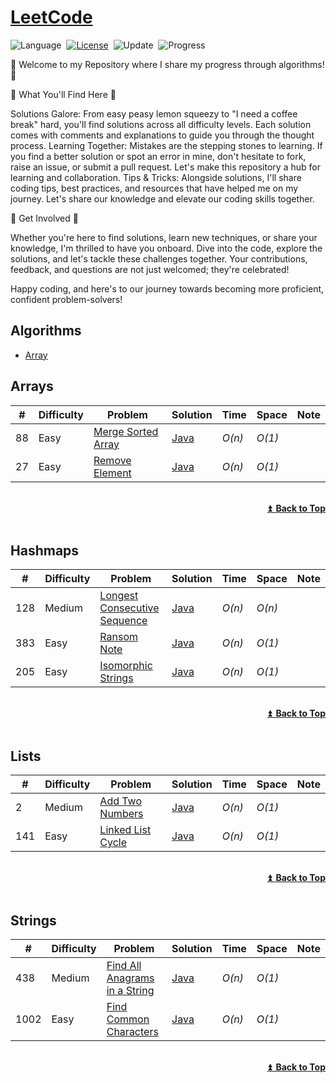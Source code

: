 # [LeetCode](https://leetcode.com/problemset/all/)

![Language](https://img.shields.io/badge/language-Java-red.svg)&nbsp;
[![License](https://img.shields.io/badge/license-MIT-3da63a.svg)](./LICENSE.md)&nbsp;
![Update](https://img.shields.io/badge/update-weekly-e1e8f6.svg)&nbsp;
![Progress](https://img.shields.io/badge/progress-11%20%2F%203049-f4b823.svg)&nbsp;

🚀 Welcome to my Repository where I share my progress through algorithms! 🚀


🌟 What You'll Find Here 🌟

Solutions Galore: From easy peasy lemon squeezy to
"I need a coffee break" hard, you'll find solutions across all difficulty levels.
Each solution comes with comments and explanations to guide you through the thought process.
Learning Together: Mistakes are the stepping stones to learning. If you
find a better solution or spot an error in mine, don't hesitate to fork,
raise an issue, or submit a pull request. Let's make this repository a hub
for learning and collaboration.
Tips & Tricks: Alongside solutions, I'll share coding tips, best practices, and resources
that have helped me on my journey. Let's share our knowledge and elevate our coding skills together.


🚀 Get Involved 🚀

Whether you're here to find solutions, learn new techniques, or share your knowledge,
I'm thrilled to have you onboard. Dive into the code, explore the solutions, and let's tackle
these challenges together. Your contributions, feedback, and questions are not just welcomed;
they're celebrated!


Happy coding, and here's to our journey towards becoming more proficient,
confident problem-solvers!

## Algorithms


* [Array](https://github.com/slawek-mazur/leetcode#array)

## Arrays

| #  | Difficulty | Problem                                                                             | Solution                                                                       | Time   | Space  | Note | 
|----|------------|-------------------------------------------------------------------------------------|--------------------------------------------------------------------------------|--------|--------|------|
| 88 | Easy       | [Merge Sorted Array](https://leetcode.com/problems/merge-sorted-array/description/) | [Java](./src/test/java/io/stricte/codetrekker/array/MergeSortedArrayTest.java) | _O(n)_ | _O(1)_ |      |
| 27 | Easy       | [Remove Element](https://leetcode.com/problems/remove-element/description/)         | [Java](./src/test/java/io/stricte/codetrekker/array/RemoveElementTest.java)    | _O(n)_ | _O(1)_ |      |

<br/>
<div align="right">
    <b><a href="#algorithms">⏫&nbsp;&nbsp;Back to Top</a></b>
</div>
<br/>

## Hashmaps

| #   | Difficulty | Problem                                                                                                 | Solution                                                                                   | Time   | Space  | Note | 
|-----|------------|---------------------------------------------------------------------------------------------------------|--------------------------------------------------------------------------------------------|--------|--------|------|
| 128 | Medium     | [Longest Consecutive Sequence](https://leetcode.com/problems/longest-consecutive-sequence/description/) | [Java](./src/test/java/io/stricte/codetrekker/hashmap/LongestConsecutiveSequenceTest.java) | _O(n)_ | _O(n)_ |      |
| 383 | Easy       | [Ransom Note](https://leetcode.com/problems/ransom-note/description/)                                   | [Java](./src/test/java/io/stricte/codetrekker/hashmap/RansomNoteTest.java)                 | _O(n)_ | _O(1)_ |      |
| 205 | Easy       | [Isomorphic Strings](https://leetcode.com/problems/isomorphic-strings/description/)                     | [Java](./src/test/java/io/stricte/codetrekker/hashmap/IsomorphicStringsTest.java)          | _O(n)_ | _O(1)_ |      |

<br/>
<div align="right">
    <b><a href="#algorithms">⏫&nbsp;&nbsp;Back to Top</a></b>
</div>
<br/>

## Lists

| #   | Difficulty | Problem                                                                           | Solution                                                                     | Time   | Space  | Note | 
|-----|------------|-----------------------------------------------------------------------------------|------------------------------------------------------------------------------|--------|--------|------|
| 2   | Medium     | [Add Two Numbers](https://leetcode.com/problems/add-two-numbers/description/)     | [Java](./src/test/java/io/stricte/codetrekker/list/AddTwoNumbersTest.java)   | _O(n)_ | _O(1)_ |      |
| 141 | Easy       | [Linked List Cycle](https://leetcode.com/problems/linked-list-cycle/description/) | [Java](./src/test/java/io/stricte/codetrekker/list/LinkedListCycleTest.java) | _O(n)_ | _O(1)_ |      |

<br/>
<div align="right">
    <b><a href="#algorithms">⏫&nbsp;&nbsp;Back to Top</a></b>
</div>
<br/>

## Strings

| #    | Difficulty | Problem                                                                                                   | Solution                                                                                 | Time   | Space  | Note | 
|------|------------|-----------------------------------------------------------------------------------------------------------|------------------------------------------------------------------------------------------|--------|--------|------|
| 438  | Medium     | [Find All Anagrams in a String](https://leetcode.com/problems/find-all-anagrams-in-a-string/description/) | [Java](./src/test/java/io/stricte/codetrekker/string/FindAllAnagramsInAStringTest.java)  | _O(n)_ | _O(1)_ |      |
| 1002 | Easy       | [Find Common Characters](https://leetcode.com/problems/find-common-characters/description/)               | [Java](./src/test/java/io/stricte/codetrekker/string/FindCommonCharactersTest.java)      | _O(n)_ | _O(1)_ |      |

<br/>
<div align="right">
    <b><a href="#algorithms">⏫&nbsp;&nbsp;Back to Top</a></b>
</div>
<br/>